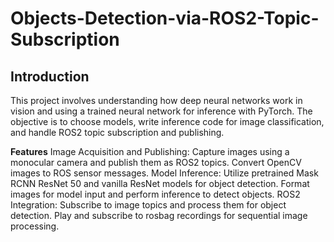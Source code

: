 # Objects-Detection-via-ROS2-Topic-Subscription

## Introduction
This project involves understanding how deep neural networks work in vision and using a trained neural network for inference with PyTorch. The objective is to choose models, write inference code for image classification, and handle ROS2 topic subscription and publishing.

**Features**
  Image Acquisition and Publishing:
    Capture images using a monocular camera and publish them as ROS2 topics.
    Convert OpenCV images to ROS sensor messages.
  Model Inference:
    Utilize pretrained Mask RCNN ResNet 50 and vanilla ResNet models for object detection.
    Format images for model input and perform inference to detect objects.
  ROS2 Integration:
    Subscribe to image topics and process them for object detection.
    Play and subscribe to rosbag recordings for sequential image processing.
